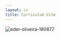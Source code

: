 ```yaml
---
layout: cv
title: Curriculum Vitæ
---
```



![eder-oliveira-180877](https://github.com/user-attachments/assets/f7d2308e-6191-4b8c-9f3f-49565813ff2b)

